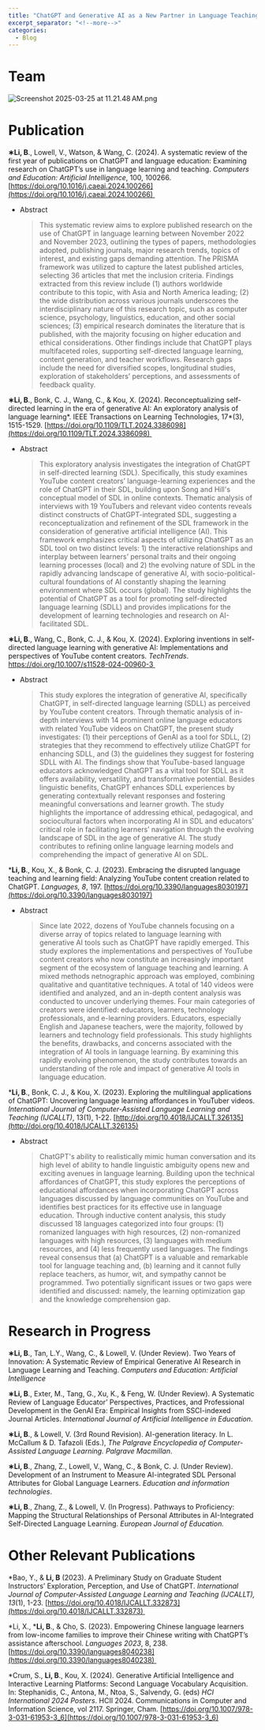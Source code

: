 ```yaml
---
title: "ChatGPT and Generative AI as a New Partner in Language Teaching and Learning"
excerpt_separator: "<!--more-->"
categories:
  - Blog
---
```


# Team
![Screenshot 2025-03-25 at 11.21.48 AM.png](/assets/images/assets/images/ChatGPT-and-Generative-AI-as-a-New-Partner-in-Language-Teaching-and-Learning—3.png)

# Publication

**∗Li, B**., Lowell, V., Watson, & Wang, C. (2024). A systematic review of the first year of publications on ChatGPT and language education: Examining research on ChatGPT’s use in language learning and teaching. *Computers and Education: Artificial Intelligence*, 100, 100266. [https://doi.org/10.1016/j.caeai.2024.100266](https://doi.org/10.1016/j.caeai.2024.100266) 

- Abstract
    
    > This systematic review aims to explore published research on the use of ChatGPT in language learning between November 2022 and November 2023, outlining the types of papers, methodologies adopted, publishing journals, major research trends, topics of interest, and existing gaps demanding attention. The PRISMA framework was utilized to capture the latest published articles, selecting 36 articles that met the inclusion criteria. Findings extracted from this review include (1) authors worldwide contribute to this topic, with Asia and North America leading; (2) the wide distribution across various journals underscores the interdisciplinary nature of this research topic, such as computer science, psychology, linguistics, education, and other social sciences; (3) empirical research dominates the literature that is published, with the majority focusing on higher education and ethical considerations. Other findings include that ChatGPT plays multifaceted roles, supporting self-directed language learning, content generation, and teacher workflows. Research gaps include the need for diversified scopes, longitudinal studies, exploration of stakeholders’ perceptions, and assessments of feedback quality.
    > 
    

**∗Li, B**., Bonk, C. J., Wang, C., & Kou, X. (2024). Reconceptualizing self-directed learning in the era of generative AI: An exploratory analysis of language learning*. IEEE Transactions on Learning Technologies, 17*(3), 1515-1529. [https://doi.org/10.1109/TLT.2024.3386098](https://doi.org/10.1109/TLT.2024.3386098) 

- Abstract
    
    > This exploratory analysis investigates the integration of ChatGPT in self-directed learning (SDL). Specifically, this study examines YouTube content creators’ language-learning experiences and the role of ChatGPT in their SDL, building upon Song and Hill's conceptual model of SDL in online contexts. Thematic analysis of interviews with 19 YouTubers and relevant video contents reveals distinct constructs of ChatGPT-integrated SDL, suggesting a reconceptualization and refinement of the SDL framework in the consideration of generative artificial intelligence (AI). This framework emphasizes critical aspects of utilizing ChatGPT as an SDL tool on two distinct levels: 1) the interactive relationships and interplay between learners’ personal traits and their ongoing learning processes (local) and 2) the evolving nature of SDL in the rapidly advancing landscape of generative AI, with socio-political-cultural foundations of AI constantly shaping the learning environment where SDL occurs (global). The study highlights the potential of ChatGPT as a tool for promoting self-directed language learning (SDLL) and provides implications for the development of learning technologies and research on AI-facilitated SDL.
    > 

**∗Li, B**., Wang, C., Bonk, C. J., & Kou, X. (2024). Exploring inventions in self-directed language learning with generative AI: Implementations and perspectives of YouTube content creators. *TechTrends*. [https://doi.org/10.1007/s11528-024-00960-3
](https://doi.org/10.1007/s11528-024-00960-3)  

- Abstract
    
    > This study explores the integration of generative AI, specifically ChatGPT, in self-directed language learning (SDLL) as perceived by YouTube content creators. Through thematic analysis of in-depth interviews with 14 prominent online language educators with related YouTube videos on ChatGPT, the present study investigates: (1) their perceptions of GenAI as a tool for SDLL, (2) strategies that they recommend to effectively utilize ChatGPT for enhancing SDLL, and (3) the guidelines they suggest for fostering SDLL with AI. The findings show that YouTube-based language educators acknowledged ChatGPT as a vital tool for SDLL as it offers availability, versatility, and transformative potential. Besides linguistic benefits, ChatGPT enhances SDLL experiences by generating contextually relevant responses and fostering meaningful conversations and learner growth. The study highlights the importance of addressing ethical, pedagogical, and sociocultural factors when incorporating AI in SDL and educators’ critical role in facilitating learners’ navigation through the evolving landscape of SDL in the age of generative AI. The study contributes to refining online language learning models and comprehending the impact of generative AI on SDL.
    > 

***Li, B**., Kou, X., & Bonk, C. J. (2023). Embracing the disrupted language teaching and learning field: Analyzing YouTube content creation related to ChatGPT. *Languages, 8*, 197. [https://doi.org/10.3390/languages8030197](https://doi.org/10.3390/languages8030197)

- Abstract
    
    > Since late 2022, dozens of YouTube channels focusing on a diverse array of topics related to language learning with generative AI tools such as ChatGPT have rapidly emerged. This study explores the implementations and perspectives of YouTube content creators who now constitute an increasingly important segment of the ecosystem of language teaching and learning. A mixed methods netnographic approach was employed, combining qualitative and quantitative techniques. A total of 140 videos were identified and analyzed, and an in-depth content analysis was conducted to uncover underlying themes. Four main categories of creators were identified: educators, learners, technology professionals, and e-learning providers. Educators, especially English and Japanese teachers, were the majority, followed by learners and technology field professionals. This study highlights the benefits, drawbacks, and concerns associated with the integration of AI tools in language learning. By examining this rapidly evolving phenomenon, the study contributes towards an understanding of the role and impact of generative AI tools in language education.
    > 

***Li, B**., Bonk, C. J., & Kou, X. (2023). Exploring the multilingual applications of ChatGPT: Uncovering language learning affordances in YouTuber videos. *International Journal of Computer-Assisted Language Learning and Teaching (IJCALLT)*, 13(1), 1-22. [http://doi.org/10.4018/IJCALLT.326135](http://doi.org/10.4018/IJCALLT.326135)

- Abstract
    
    > ChatGPT's ability to realistically mimic human conversation and its high level of ability to handle linguistic ambiguity opens new and exciting avenues in language learning. Building upon the technical affordances of ChatGPT, this study explores the perceptions of educational affordances when incorporating ChatGPT across languages discussed by language communities on YouTube and identifies best practices for its effective use in language education. Through inductive content analysis, this study discussed 18 languages categorized into four groups: (1) romanized languages with high resources, (2) non-romanized languages with high resources, (3) languages with medium resources, and (4) less frequently used languages. The findings reveal consensus that (a) ChatGPT is a valuable and remarkable tool for language teaching and, (b) learning and it cannot fully replace teachers, as humor, wit, and sympathy cannot be programmed. Two potentially significant issues or two gaps were identified and discussed: namely, the learning optimization gap and the knowledge comprehension gap.
    > 

# Research in Progress

**∗Li, B**., Tan, L.Y., Wang, C., & Lowell, V. (Under Review). Two Years of Innovation: A Systematic Review of Empirical Generative AI Research in Language Learning and Teaching. *Computers and Education: Artificial Intelligence*  

**∗Li, B**., Exter, M., Tang, G., Xu, K., & Feng, W. (Under Review). A Systematic Review of Language Educator’ Perspectives, Practices, and Professional Development in the GenAI Era: Empirical Insights from SSCI-indexed Journal Articles. *International Journal of Artificial Intelligence in Education*. 

**∗Li, B**., & Lowell, V. (3rd Round Revision). AI-generation literacy. In L. McCallum & D. Tafazoli (Eds.), *The Palgrave Encyclopedia of Computer-Assisted Language Learning. Palgrave Macmillan*. 

**∗Li, B**., Zhang, Z., Lowell, V., Wang, C., & Bonk, C. J. (Under Review). Development of an Instrument to Measure AI-integrated SDL Personal Attributes for Global Language Learners. *Education and information technologies*. 

**∗Li, B**., Zhang, Z., & Lowell, V. (In Progress). Pathways to Proficiency: Mapping the Structural Relationships of Personal Attributes in AI-Integrated Self-Directed Language Learning. *European Journal of Education.*

# Other Relevant Publications

*Bao, Y., & **Li, B** (2023). A Preliminary Study on Graduate Student Instructors’ Exploration, Perception, and Use of ChatGPT. *International Journal of Computer-Assisted Language Learning and Teaching (IJCALLT), 13*(1), 1-23. [https://doi.org/10.4018/IJCALLT.332873](https://doi.org/10.4018/IJCALLT.332873) 

*Li, X., ***Li, B**., & Cho, S. (2023). Empowering Chinese language learners from low-income families to improve their Chinese writing with ChatGPT’s assistance afterschool. *Languages 2023*, 8, 238. [https://doi.org/10.3390/languages8040238](https://doi.org/10.3390/languages8040238) 

*Crum, S., **Li, B**., Kou, X. (2024). Generative Artificial Intelligence and Interactive Learning Platforms: Second Language Vocabulary Acquisition. In: Stephanidis, C., Antona, M., Ntoa, S., Salvendy, G. (eds) *HCI International 2024 Posters*. HCII 2024. Communications in Computer and Information Science, vol 2117. Springer, Cham. [https://doi.org/10.1007/978-3-031-61953-3_6](https://doi.org/10.1007/978-3-031-61953-3_6)
